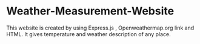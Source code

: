# Weather-Measurement-Website
This website is created by using Express.js , Openweathermap.org link  and HTML. It gives temperature and weather description of any place.

